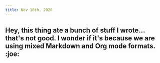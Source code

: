 ```yaml
---
title: Nov 18th, 2020
---
```


## Hey, this thing ate a bunch of stuff I wrote... that's not good.  I wonder if it's because we are using mixed Markdown and Org mode formats. :joe:
##
